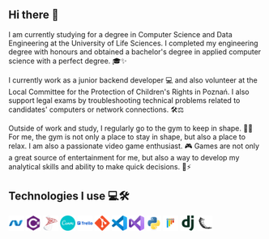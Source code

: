 ## Hi there 👋

I am currently studying for a degree in Computer Science and Data Engineering at the University of Life Sciences.
I completed my engineering degree with honours and obtained a bachelor's degree in applied computer science with a perfect degree. 🎓✨    

I currently work as a junior backend developer 💻 and also volunteer at the Local Committee for the Protection of Children's Rights in Poznań. I also support legal exams by troubleshooting technical problems related to candidates' computers or network connections. 🛠️⚖️ 

Outside of work and study, I regularly go to the gym to keep in shape. 🏋️‍♂️ For me, the gym is not only a place to stay in shape, but also a place to relax. I am also a passionate video game enthusiast. 🎮 Games are not only a great source of entertainment for me, but also a way to develop my analytical skills and ability to make quick decisions. 🧠⚡

## Technologies I use 💻🛠️
<div>
    <img src="https://github.com/devicons/devicon/blob/master/icons/dot-net/dot-net-original.svg" title=".Net" alt=".Net" width="30" height="30"/>
    <img src="https://github.com/devicons/devicon/blob/master/icons/csharp/csharp-plain.svg" title="CSharp" alt="CSharp" width="30" height="30"/>
    <img src="https://github.com/devicons/devicon/blob/master/icons/microsoftsqlserver/microsoftsqlserver-original.svg" title="SQL" alt="SQL" width="30" height="30"/>
    <img src="https://github.com/devicons/devicon/blob/master/icons/canva/canva-original.svg" title="Canva" alt="Canva" width="30" height="30"/>
    <img src="https://github.com/devicons/devicon/blob/master/icons/trello/trello-plain-wordmark.svg" title="Trello" alt="Trello" width="30" height="30"/>
    <img src="https://github.com/devicons/devicon/blob/master/icons/git/git-original.svg" title="Git" alt="Git" width="30" height="30"/>
    <img src="https://github.com/devicons/devicon/blob/master/icons/vscode/vscode-original.svg" title="Visual Studio Code" alt="Visual Studio Code" width="30" height="30"/>
    <img src="https://github.com/devicons/devicon/blob/master/icons/visualstudio/visualstudio-original.svg" title="Visual Studio 2022" alt="Visual Studio 2022" width="30" height="30"/>
    <img src="https://github.com/devicons/devicon/blob/master/icons/python/python-original.svg" title="Python" alt="Python" width="30" height="30"/>
    <img src="https://github.com/devicons/devicon/blob/master/icons/pytest/pytest-original.svg" title="Pytest" alt="Pytest" width="30" height="30"/>
    <img src="https://github.com/devicons/devicon/blob/master/icons/django/django-plain.svg" title="Django" alt="Django" width="30" height="30"/>
    <img src="https://github.com/devicons/devicon/blob/master/icons/flask/flask-original.svg" title="Flask" alt="Flask" width="30" height="30"/>
    
    
</div>
